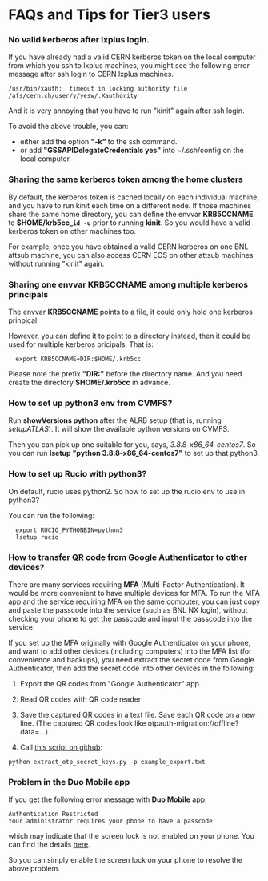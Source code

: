 # FAQs and Tips for Tier3 users

### No valid kerberos after lxplus login.
   If you have already had a valid CERN kerberos token on the local computer
   from which you ssh to lxplus machines, you might see the following 
   error message after ssh login to CERN lxplus machines.

```
/usr/bin/xauth:  timeout in locking authority file /afs/cern.ch/user/y/yesw/.Xauthority
```

   And it is very annoying that you have to run "kinit" again after ssh login.

   To avoid the above trouble, you can:

   - either add the option **"-k"** to the ssh command.
   - or add **"GSSAPIDelegateCredentials yes"** into ~/.ssh/config on 
     the local computer.

### Sharing the same kerberos token among the home clusters

   By default, the kerberos token is cached locally on each individual machine, and you have to run kinit each time on a different node.
   If those machines share the same home directory, you can define the envvar **KRB5CCNAME** to **$HOME/krb5cc_`id -u`** prior to running **kinit**.
   So you would have a valid kerberos token on other machines too.
    
   For example, once you have obtained a valid CERN kerberos on one BNL attsub machine, 
   you can also access CERN EOS on other attsub machines without running "kinit" again.
    
### Sharing one envvar KRB5CCNAME among multiple kerberos principals
   The envvar **KRB5CCNAME** points to a file, it could only hold one kerberos prinpical. 

   However, you can define it to point to a directory instead, then it could be used for multiple kerberos pricipals.
   That is:
```
  export KRB5CCNAME=DIR:$HOME/.krb5cc
```
   Please note the prefix **"DIR:"** before the directory name. And you need create the directory **$HOME/.krb5cc** in advance.

### How to set up python3 env from CVMFS?
   Run **showVersions python** after the ALRB setup (that is, running *setupATLAS*).
   It will show the available python versions on CVMFS.
   
   Then you can pick up one suitable for you, says, *3.8.8-x86_64-centos7*.
   So you can run **lsetup "python 3.8.8-x86_64-centos7"** to set up that python3.

### How to set up Rucio with python3?
  On default, rucio uses python2. So how to set up the rucio env to use in python3?
  
  You can run the following:
```
  export RUCIO_PYTHONBIN=python3
  lsetup rucio
```

### How to transfer QR code from Google Authenticator to other devices?
  There are many services requiring **MFA** (Multi-Factor Authentication). It would be more convenient to have multiple devices for MFA.
  To run the MFA app and the service requiring MFA on the same computer, you can just copy and paste the passcode into the service (such as BNL NX login),
  without checking your phone to get the passcode and input the passcode into the service.
  
  If you set up the MFA originally with Google Authenticator on your phone, 
  and want to add other devices (including computers) into the MFA list (for convenience and backups), 
  you need extract the secret code from Google Authenticator, then add the secret code into other devices in the following:
  
1. Export the QR codes from "Google Authenticator" app

2. Read QR codes with QR code reader

3. Save the captured QR codes in a text file. Save each QR code on a new line. (The captured QR codes look like otpauth-migration://offline?data=...)

4. Call [this script on github](https://github.com/scito/extract_otp_secret_keys):
```
python extract_otp_secret_keys.py -p example_export.txt
```

### Problem in the Duo Mobile app
  If you get the following error message with **Duo Mobile** app:
```
Authentication Restricted
Your administrator requires your phone to have a passcode
```
which may indicate that the screen lock is not enabled on your phone. You can find the details [here](https://help.duo.com/s/article/3159?language=en_US).

So you can simply enable the screen lock on your phone to resolve the above problem.

